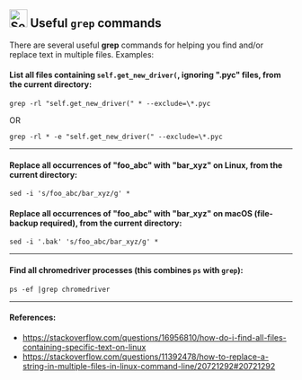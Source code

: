 <h2><img src="https://seleniumbase.io/img/logo6.png" title="SeleniumBase" width="32" /> Useful <code>grep</code> commands</h2>

There are several useful **grep** commands for helping you find and/or replace text in multiple files. Examples:

#### List all files containing ``self.get_new_driver(``, ignoring ".pyc" files, from the current directory:

``grep -rl "self.get_new_driver(" * --exclude=\*.pyc``

OR

``grep -rl * -e "self.get_new_driver(" --exclude=\*.pyc``

--------

#### Replace all occurrences of "foo_abc" with "bar_xyz" on Linux, from the current directory:

``sed -i 's/foo_abc/bar_xyz/g' *``

#### Replace all occurrences of "foo_abc" with "bar_xyz" on macOS (file-backup required), from the current directory:

``sed -i '.bak' 's/foo_abc/bar_xyz/g' *``

--------

#### Find all chromedriver processes (this combines ``ps`` with ``grep``):

``ps -ef |grep chromedriver``

--------

#### References:
* https://stackoverflow.com/questions/16956810/how-do-i-find-all-files-containing-specific-text-on-linux
* https://stackoverflow.com/questions/11392478/how-to-replace-a-string-in-multiple-files-in-linux-command-line/20721292#20721292
